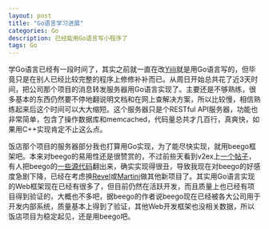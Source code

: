 ```yaml
---
layout: post
title: "Go语言学习进展"
categories: Go
description: 已经能用Go语言写小程序了
tags: Go
---
```

学Go语言已经有一段时间了，其实之前就一直在改[Yiili](http://yii.li)就是用Go语言写的，但毕竟只是在别人已经比较完整的程序上修修补补而已。从周日开始总共花了近3天时间，把公司那个项目的消息转发服务器用Go语言实现了。主要还是不够熟练，很多基本的东西仍然要不停地翻说明文档和在网上查解决方案，所以比较慢，相信熟练起来后这个时间可以大大缩短。这个服务器只是个RESTful API服务器，功能也非常简单，包含了操作数据库和memcached，代码量总共才几百行，真爽快，如果用C++实现肯定不止这么点。

饭店那个项目的服务器部分我也打算用Go实现，为了能尽快实现，就用beego框架吧。本来对beego的易用性还是很赞赏的，不过前些天看到v2ex上[一个帖子](http://www.v2ex.com/t/89374)，有人把beego的[一些源代码](https://github.com/astaxie/beego/blob/cec151fda71cf6220fcfc9487240989d6dee1f6e/orm/db.go#L801)翻出来，确实实现得很丑，导致我现在对beego的好感度急剧下降，已经在考虑换[Revel](https://github.com/revel/revel)或[Martini](https://github.com/go-martini/martini)做其他新项目了。其实用Go语言实现的Web框架现在已经有很多了，但目前仍然在活跃开发，而且质量上也已经有项目得到验证的，大概也不多吧，据beego的作者说beego现在已经被各大公司用于开发内部系统，质量基本上得到了验证，其他Web开发框架也没相关数据，所以饭店项目为稳定起见，还是用beego吧。
